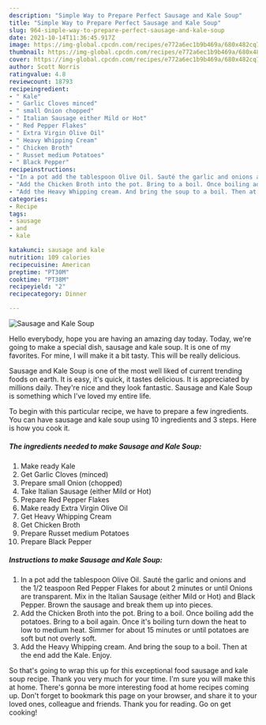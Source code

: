 ```yaml
---
description: "Simple Way to Prepare Perfect Sausage and Kale Soup"
title: "Simple Way to Prepare Perfect Sausage and Kale Soup"
slug: 964-simple-way-to-prepare-perfect-sausage-and-kale-soup
date: 2021-10-14T11:36:45.917Z
image: https://img-global.cpcdn.com/recipes/e772a6ec1b9b469a/680x482cq70/sausage-and-kale-soup-recipe-main-photo.jpg
thumbnail: https://img-global.cpcdn.com/recipes/e772a6ec1b9b469a/680x482cq70/sausage-and-kale-soup-recipe-main-photo.jpg
cover: https://img-global.cpcdn.com/recipes/e772a6ec1b9b469a/680x482cq70/sausage-and-kale-soup-recipe-main-photo.jpg
author: Scott Norris
ratingvalue: 4.8
reviewcount: 18793
recipeingredient:
- " Kale"
- " Garlic Cloves minced"
- " small Onion chopped"
- " Italian Sausage either Mild or Hot"
- " Red Pepper Flakes"
- " Extra Virgin Olive Oil"
- " Heavy Whipping Cream"
- " Chicken Broth"
- " Russet medium Potatoes"
- " Black Pepper"
recipeinstructions:
- "In a pot add the tablespoon Olive Oil. Sauté the garlic and onions and the 1/2 teaspoon Red Pepper Flakes for about 2 minutes or until Onions are transparent. Mix in the Italian Sausage (either Mild or Hot) and Black Pepper. Brown the sausage and break them up into pieces."
- "Add the Chicken Broth into the pot. Bring to a boil. Once boiling add the potatoes. Bring to a boil again. Once it&#39;s boiling turn down the heat to low to medium heat. Simmer for about 15 minutes or until potatoes are soft but not overly soft."
- "Add the Heavy Whipping cream. And bring the soup to a boil. Then at the end add the Kale. Enjoy."
categories:
- Recipe
tags:
- sausage
- and
- kale

katakunci: sausage and kale 
nutrition: 109 calories
recipecuisine: American
preptime: "PT30M"
cooktime: "PT38M"
recipeyield: "2"
recipecategory: Dinner

---
```



![Sausage and Kale Soup](https://img-global.cpcdn.com/recipes/e772a6ec1b9b469a/680x482cq70/sausage-and-kale-soup-recipe-main-photo.jpg)

Hello everybody, hope you are having an amazing day today. Today, we're going to make a special dish, sausage and kale soup. It is one of my favorites. For mine, I will make it a bit tasty. This will be really delicious.

Sausage and Kale Soup is one of the most well liked of current trending foods on earth. It is easy, it's quick, it tastes delicious. It is appreciated by millions daily. They're nice and they look fantastic. Sausage and Kale Soup is something which I've loved my entire life.




To begin with this particular recipe, we have to prepare a few ingredients. You can have sausage and kale soup using 10 ingredients and 3 steps. Here is how you cook it.

<!--inarticleads1-->

##### The ingredients needed to make Sausage and Kale Soup:

1. Make ready  Kale
1. Get  Garlic Cloves (minced)
1. Prepare  small Onion (chopped)
1. Take  Italian Sausage (either Mild or Hot)
1. Prepare  Red Pepper Flakes
1. Make ready  Extra Virgin Olive Oil
1. Get  Heavy Whipping Cream
1. Get  Chicken Broth
1. Prepare  Russet medium Potatoes
1. Prepare  Black Pepper




<!--inarticleads2-->

##### Instructions to make Sausage and Kale Soup:

1. In a pot add the tablespoon Olive Oil. Sauté the garlic and onions and the 1/2 teaspoon Red Pepper Flakes for about 2 minutes or until Onions are transparent. Mix in the Italian Sausage (either Mild or Hot) and Black Pepper. Brown the sausage and break them up into pieces.
1. Add the Chicken Broth into the pot. Bring to a boil. Once boiling add the potatoes. Bring to a boil again. Once it&#39;s boiling turn down the heat to low to medium heat. Simmer for about 15 minutes or until potatoes are soft but not overly soft.
1. Add the Heavy Whipping cream. And bring the soup to a boil. Then at the end add the Kale. Enjoy.




So that's going to wrap this up for this exceptional food sausage and kale soup recipe. Thank you very much for your time. I'm sure you will make this at home. There's gonna be more interesting food at home recipes coming up. Don't forget to bookmark this page on your browser, and share it to your loved ones, colleague and friends. Thank you for reading. Go on get cooking!
